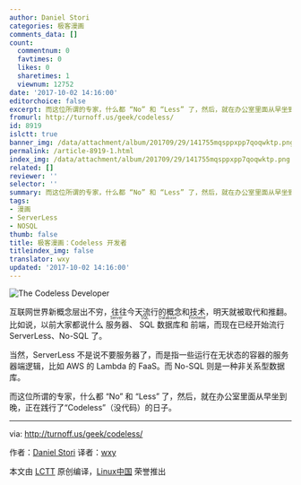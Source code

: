 ```yaml
---
author: Daniel Stori
categories: 极客漫画
comments_data: []
count:
  commentnum: 0
  favtimes: 0
  likes: 0
  sharetimes: 1
  viewnum: 12752
date: '2017-10-02 14:16:00'
editorchoice: false
excerpt: 而这位所谓的专家，什么都 “No” 和 “Less” 了，然后，就在办公室里面从早坐到晚，正在践行了“Codeless”（没代码）的日子。
fromurl: http://turnoff.us/geek/codeless/
id: 8919
islctt: true
banner_img: /data/attachment/album/201709/29/141755mqsppxpp7qoqwktp.png.large.jpg
permalink: /article-8919-1.html
index_img: /data/attachment/album/201709/29/141755mqsppxpp7qoqwktp.png.thumb.jpg
related: []
reviewer: ''
selector: ''
summary: 而这位所谓的专家，什么都 “No” 和 “Less” 了，然后，就在办公室里面从早坐到晚，正在践行了“Codeless”（没代码）的日子。
tags:
- 漫画
- ServerLess
- NOSQL
thumb: false
title: 极客漫画：Codeless 开发者
titleindex_img: false
translator: wxy
updated: '2017-10-02 14:16:00'
---
```


![The Codeless Developer](/data/attachment/album/201709/29/141755mqsppxpp7qoqwktp.png)


互联网世界新概念层出不穷，往往今天流行的概念和技术，明天就被取代和推翻。比如说，以前大家都说什么<ruby> 服务器 <rt>  Server </rt></ruby>、<ruby> SQL 数据库 <rt>  SQL Database </rt></ruby>和<ruby> 前端 <rt>  Frontend </rt></ruby>，而现在已经开始流行 ServerLess、No-SQL 了。


当然，ServerLess 不是说不要服务器了，而是指一些运行在无状态的容器的服务器端逻辑，比如 AWS 的 Lambda 的 FaaS。而 No-SQL 则是一种非关系型数据库。


而这位所谓的专家，什么都 “No” 和 “Less” 了，然后，就在办公室里面从早坐到晚，正在践行了“Codeless”（没代码）的日子。




---


via: <http://turnoff.us/geek/codeless/>


作者：[Daniel Stori](http://turnoff.us/about/) 译者：[wxy](https://github.com/wxy)


本文由 [LCTT](https://github.com/LCTT/TranslateProject) 原创编译，[Linux中国](https://linux.cn/) 荣誉推出